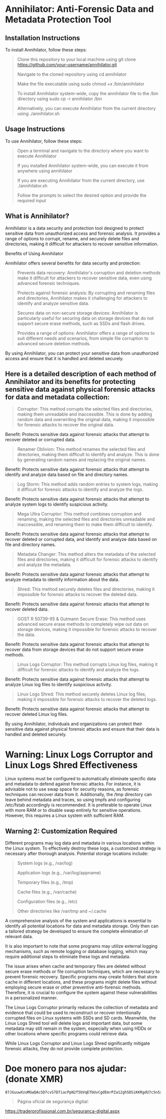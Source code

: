 
# Annihilator: Anti-Forensic Data and Metadata Protection Tool

## Installation Instructions

To install Annihilator, follow these steps:

  >Clone this repository to your local machine using git clone https://github.com/your-username/annihilator.git
  >
  >Navigate to the cloned repository using cd annihilator
  >
  >Make the file executable using sudo chmod +x /bin/annihilator
  > 
  >To install Annihilator system-wide, copy the annihilator file to the /bin directory using sudo cp -r annihilator /bin
  >
  >Alternatively, you can execute Annihilator from the current directory using ./annihilator.sh



## Usage Instructions


To use Annihilator, follow these steps:

  
  >Open a terminal and navigate to the directory where you want to execute Annihilator
  >
  >If you installed Annihilator system-wide, you can execute it from anywhere using annihilator
  >
  >If you are executing Annihilator from the current directory, use ./annihilator.sh
  >
  >Follow the prompts to select the desired option and provide the required input


## What is Annihilator?

Annihilator is a data security and protection tool designed to protect sensitive data from unauthorized access and forensic analysis. It provides a range of options to corrupt, rename, and securely delete files and directories, making it difficult for attackers to recover sensitive information.

Benefits of Using Annihilator

Annihilator offers several benefits for data security and protection:


  >Prevents data recovery: Annihilator's corruption and deletion methods make it difficult for attackers to recover sensitive data, even using advanced forensic techniques.
  >
  >Protects against forensic analysis: By corrupting and renaming files and directories, Annihilator makes it challenging for attackers to identify and analyze sensitive data.
  > 
  >Secures data on non-secure storage devices: Annihilator is particularly useful for securing data on storage devices that do not support secure erase methods, such as SSDs and flash drives.
  > 
  >Provides a range of options: Annihilator offers a range of options to suit different needs and scenarios, from simple file corruption to advanced secure deletion methods.

By using Annihilator, you can protect your sensitive data from unauthorized access and ensure that it is handled and deleted securely.



## Here is a detailed description of each method of Annihilator and its benefits for protecting sensitive data against physical forensic attacks for data and metadata collection:

  >Corruptor: This method corrupts the selected files and directories, making them unreadable and inaccessible. This is done by adding random data and overwriting the original data, making it impossible for forensic attacks to recover the original data.

Benefit: Protects sensitive data against forensic attacks that attempt to recover deleted or corrupted data.

  >Renamer Oblivion: This method renames the selected files and directories, making them difficult to identify and analyze. This is done by generating random names and replacing the original names.

Benefit: Protects sensitive data against forensic attacks that attempt to identify and analyze data based on file and directory names.

  >Log Storm: This method adds random entries to system logs, making it difficult for forensic attacks to identify and analyze the logs.

Benefit: Protects sensitive data against forensic attacks that attempt to analyze system logs to identify suspicious activity.

  >Mega Ultra Corruptor: This method combines corruption and renaming, making the selected files and directories unreadable and inaccessible, and renaming them to make them difficult to identify.

Benefit: Protects sensitive data against forensic attacks that attempt to recover deleted or corrupted data, and identify and analyze data based on file and directory names.

  >Metadata Changer: This method alters the metadata of the selected files and directories, making it difficult for forensic attacks to identify and analyze the metadata.

Benefit: Protects sensitive data against forensic attacks that attempt to analyze metadata to identify information about the data.

  >Shred: This method securely deletes files and directories, making it impossible for forensic attacks to recover the deleted data.

Benefit: Protects sensitive data against forensic attacks that attempt to recover deleted data.

  >GOST R 50739-95 & Gutmann Secure Erase: This method uses advanced secure erase methods to completely wipe out data on storage devices, making it impossible for forensic attacks to recover the data.

Benefit: Protects sensitive data against forensic attacks that attempt to recover data from storage devices that do not support secure erase methods.

  >Linux Logs Corruptor: This method corrupts Linux log files, making it difficult for forensic attacks to identify and analyze the logs.

Benefit: Protects sensitive data against forensic attacks that attempt to analyze Linux log files to identify suspicious activity.

  >Linux Logs Shred: This method securely deletes Linux log files, making it impossible for forensic attacks to recover the deleted logs.

Benefit: Protects sensitive data against forensic attacks that attempt to recover deleted Linux log files.

By using Annihilator, individuals and organizations can protect their sensitive data against physical forensic attacks and ensure that their data is handled and deleted securely.


# Warning: Linux Logs Corruptor and Linux Logs Shred Effectiveness

Linux systems must be configured to automatically eliminate specific data and metadata to defend against forensic attacks. For instance, it is advisable not to use swap space for security reasons, as forensic techniques can recover data from it. Additionally, the /tmp directory can leave behind metadata and traces, so using tmpfs and configuring /etc/fstab accordingly is recommended. It is preferable to operate Linux with more RAM or to disable swap entirely for sensitive operations. However, this requires a Linux system with sufficient RAM.

## Warning 2: Customization Required

Different programs may log data and metadata in various locations within the Linux system. To effectively destroy these logs, a customized strategy is necessary after thorough analysis. Potential storage locations include:

  >System logs (e.g., /var/log)
  >
  >Application logs (e.g., /var/log/appname)
  >
  >Temporary files (e.g., /tmp)
  >
  >Cache files (e.g., /var/cache)
  >
  >Configuration files (e.g., /etc)
  >
  >Other directories like /var/tmp and ~/.cache

A comprehensive analysis of the system and applications is essential to identify all potential locations for data and metadata storage. Only then can a tailored strategy be developed to ensure the complete elimination of relevant data.

It is also important to note that some programs may utilize external logging mechanisms, such as remote logging or database logging, which may require additional steps to eliminate these logs and metadata.

The issue arises when cache and temporary files are deleted without secure erase methods or file corruption techniques, which are necessary to prevent forensic recovery. Specific programs may create folders that store cache in different locations, and these programs might delete files without employing secure erase or other preventive anti-forensic methods. Therefore, it is crucial to configure the system against these vulnerabilities in a personalized manner.

The Linux Logs Corruptor primarily reduces the collection of metadata and evidence that could be used to reconstruct or recover intentionally corrupted files on Linux systems with SSDs and SD cards. Meanwhile, the Linux Logs Shred tool will delete logs and important data, but some metadata may still remain in the system, especially when using HDDs or other locations where specific programs could retrieve data.

While Linux Logs Corruptor and Linux Logs Shred significantly mitigate forensic attacks, they do not provide complete protection.

# Doe monero para nos ajudar: (donate XMR)

    87JGuuwXzoMGwQAcSD7cvS7D7iacPpN2f5bVqETbUvCgdEmrPZa12gh5DSiKKRgdU7c5n5x1UvZLj8PQ7AAJSso5CQxgjak

  >Página oficial de segurança digital:
  >
  https://traderprofissional.com.br/seguranca-digital.aspx











